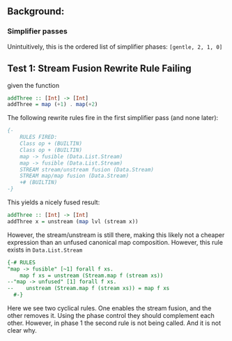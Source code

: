 ## Background:

### Simplifier passes

Unintuitively, this is the ordered list of simplifier phases: `[gentle, 2, 1, 0]`


## Test 1: Stream Fusion Rewrite Rule Failing

given the function

```haskell
addThree :: [Int] -> [Int]
addThree = map (+1) . map(+2)
```

The following rewrite rules fire in the first simplifier pass (and none later):

```haskell
{-
    RULES FIRED:
    Class op + (BUILTIN)
    Class op + (BUILTIN)
    map -> fusible (Data.List.Stream)
    map -> fusible (Data.List.Stream)
    STREAM stream/unstream fusion (Data.Stream)
    STREAM map/map fusion (Data.Stream)
    +# (BUILTIN)
-}
```

This yields a nicely fused result:

```haskell
addThree :: [Int] -> [Int]
addThree x = unstream (map lvl (stream x))
```

However, the stream/unstream is still there, making this likely
not a cheaper expression than an unfused canonical map composition.
However, this rule exists in `Data.List.Stream`

```haskell
{-# RULES
"map -> fusible" [~1] forall f xs.
    map f xs = unstream (Stream.map f (stream xs))
--"map -> unfused" [1] forall f xs.
--    unstream (Stream.map f (stream xs)) = map f xs
  #-}
```

Here we see two cyclical rules. One enables the stream fusion, and the other removes it. Using the phase control they should
complement each other. However, in phase 1 the second rule is not being called. And it is not clear why.
